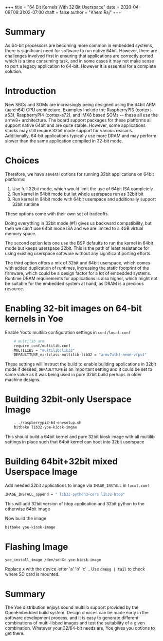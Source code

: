 +++
title = "64 Bit Kernels With 32 Bit Userspace"
date = 2020-04-09T08:31:02-07:00
draft = false
author = "Khem Raj"
+++

# Summary

As 64-bit processors are becoming more common in embedded systems, there is
significant need for software to run native 64bit. However, there are challenges
involved first in ensuring that applications are correctly ported which is a
time consuming task, and in some cases it may not make sense to port a legacy
application to 64-bit. However it is essential for a complete solution.

# Introduction

New SBCs and SOMs are increasingly being designed using the 64bit ARM (aarch64)
CPU architecture. Examples include the RaspberryPI3 (cortext-a53), RaspberryPI4
(cortex-a72), and iMX8 based SOMs -- these all use the armv8+ architecture. The
board support packages for these platforms all support native 64bit and are
quite stable. However, some applications stacks may still require 32bit mode
support for various reasons. Additionally, 64-bit applications typically use
more DRAM and may perform slower than the same application compiled in 32-bit
mode.

# Choices

Therefore, we have several options for running 32bit applications on 64bit
platforms:

1. Use full 32bit mode, which would limit the use of 64bit ISA completely
1. Run kernel in 64bit mode but let whole userspace run as 32bit bit
1. Run kernel in 64bit mode with 64bit userspace and additionally support 32bit
   runtime

These options come with their own set of tradeoffs.

Doing everything in 32bit mode (#1) gives us backward compatibility, but then we
can't use 64bit mode ISA and we are limited to a 4GB virtual memory space.

The second option lets one use the BSP defaults to run the kernel in 64bit mode
but keeps userspace 32bit. This is the path of least resistance for using
existing userspace software without any significant porting efforts.

The third option offers a mix of 32bit and 64bit userspace, which comes with
added duplication of runtimes, increasing the static footprint of the firmware,
which could be a design factor for a lot of embedded systems. Runtime DRAM
requirements for applications is also higher, which might not be suitable for
the embedded system at hand, as DRAM is a precious resource.

# Enabling 32-bit images on 64-bit kernels in Yoe

Enable Yocto multilib configuration settings in `conf/local.conf`

```bash
    # multilib arm
    require conf/multilib.conf
    MULTILIBS = "multilib:lib32"
    DEFAULTTUNE_virtclass-multilib-lib32 = "armv7athf-neon-vfpv4"

```

These settings will instruct the build to enable building applications in 32bit
mode if desired, `DEFAULTTUNE` is an important setting and it could be set to
same value as it was being used in pure 32bit build perhaps in older machine
designs.

# Building 32bit-only Userspace Image

```bash
    . ./raspberrypi3-64-envsetup.sh
    bitbake lib32-yoe-kiosk-imgae
```

This should build a 64bit kernel and pure 32bit kiosk image with all multilib
settings in place such that 64bit kernel can boot into 32bit userspace

# Building 64bit+32bit mixed Userspace Image

Add needed 32bit applications to image via `IMAGE_INSTALL` in `local.conf`

```bash
IMAGE_INSTALL_append = " lib32-python3-core lib32-htop"
```

This will add 32bit version of htop application and 32bit python to the
otherwise 64bit image

Now build the image

```bash
bitbake yoe-kiosk-image
```

# Flashing Image

```bash
yoe_install_image /dev/sd<X> yoe-kiosk-image
```

Replace `X` with the device letter 'a' 'b' 'c' .. Use `dmesg | tail` to check
where SD card is mounted.

# Summary

The Yoe distribution enjoys sound multilib support provided by the OpenEmbedded
build system. Design choices can be made early in the software development
process, and it is easy to generate different combinations of multi-libbed
images and test the suitability of a given combination. Whatever your 32/64-bit
needs are, Yoe gives you options to get there.
